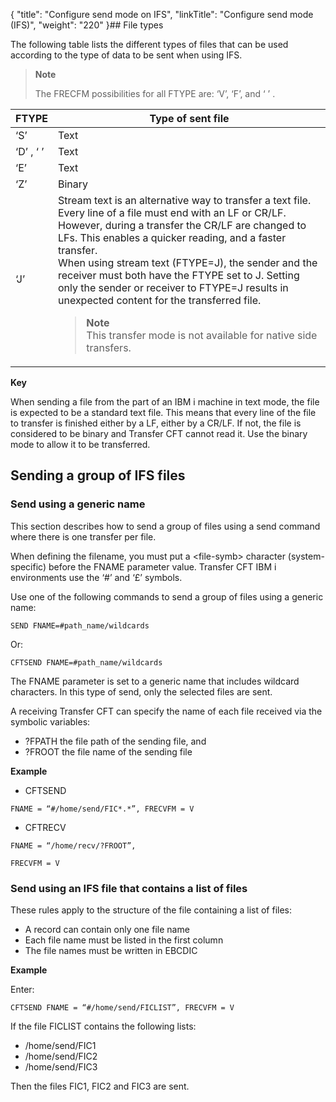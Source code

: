 {
    "title": "Configure send mode on IFS",
    "linkTitle": "Configure send mode (IFS)",
    "weight": "220"
}## File types

The following table lists the different types of files that can be used according to the type of data to be sent when using IFS.

> **Note**
>
> The FRECFM possibilities for all FTYPE are: ‘V’, ‘F’, and ‘ ’ .


| FTYPE  | Type of sent file  |
| --- | --- |
| ‘S’  | Text  |
| ‘D’ , ‘ ’  | Text  |
| ‘E’  | Text  |
| ‘Z’  | Binary  |
| ‘J’  | Stream text is an alternative way to transfer a text file. Every line of a file must end with an LF or CR/LF. However, during a transfer the CR/LF are changed to LFs. This enables a quicker reading, and a faster transfer.<br/> When using stream text (FTYPE=J), the sender and the receiver must both have the FTYPE set to J. Setting only the sender or receiver to FTYPE=J results in unexpected content for the transferred file.<br/> <blockquote> **Note**<br/> This transfer mode is not available for native side transfers.<br/> </blockquote>  |


****Key****

When sending a file from the part of an IBM i machine in text mode, the file is expected to be a standard text file. This means that every line of the file to transfer is finished either by a LF, either by a CR/LF. If not, the file is considered to be binary and Transfer CFT cannot read it. Use the binary mode to allow it to be transferred.

## Sending a group of IFS files

### Send using a generic name

This section describes how to send a group of files using a send command where there is one transfer per file.

When defining the filename, you must put a &lt;file-symb> character (system-specific) before the FNAME parameter value. Transfer CFT IBM i environments use the ‘#’ and ‘£’ symbols.

Use one of the following commands to send a group of files using a generic name:

`SEND FNAME=#path_name/wildcards`

Or:

`CFTSEND FNAME=#path_name/wildcards`

The FNAME parameter is set to a generic name that includes wildcard characters. In this type of send, only the selected files are sent.

A receiving Transfer CFT can specify the name of each file received via the symbolic variables:

- ?FPATH the file path of the sending file, and
- ?FROOT the file name of the sending file

****Example****

- CFTSEND

`FNAME = “#/home/send/FIC*.*”, FRECVFM = V`

- CFTRECV

`FNAME = “/home/recv/?FROOT”, `

`FRECVFM = V`

### Send using an IFS file that contains a list of files

These rules apply to the structure of the file containing a list of files:

- A record can contain only one file name
- Each file name must be listed in the first column
- The file names must be written in EBCDIC

****Example****

Enter:

`CFTSEND FNAME = “#/home/send/FICLIST”, FRECVFM = V`

If the file FICLIST contains the following lists:

- /home/send/FIC1
- /home/send/FIC2
- /home/send/FIC3

Then the files FIC1, FIC2 and FIC3 are sent.
